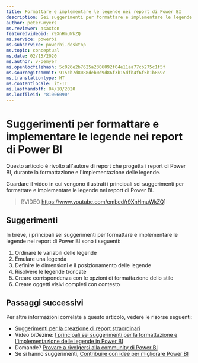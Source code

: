 ```yaml
---
title: Formattare e implementare le legende nei report di Power BI
description: Sei suggerimenti per formattare e implementare le legende negli oggetti visivi dei report di Power BI, in Power BI Desktop o nel servizio Power BI.
author: peter-myers
ms.reviewer: asaxton
featuredvideoid: r9XnHmuWkZQ
ms.service: powerbi
ms.subservice: powerbi-desktop
ms.topic: conceptual
ms.date: 02/15/2020
ms.author: v-pemyer
ms.openlocfilehash: 5c026e2b7625a2306092f04e11aa77cb275c1f5f
ms.sourcegitcommit: 915cb7d8088deb0d9d86f3b15dfb4f6f5b1b869c
ms.translationtype: HT
ms.contentlocale: it-IT
ms.lasthandoff: 04/10/2020
ms.locfileid: "81006090"
---
```

# <a name="tips-to-format-and-implement-legends-in-power-bi-reports"></a>Suggerimenti per formattare e implementare le legende nei report di Power BI

Questo articolo è rivolto all'autore di report che progetta i report di Power BI, durante la formattazione e l'implementazione delle legende.

Guardare il video in cui vengono illustrati i principali sei suggerimenti per formattare e implementare le legende nei report di Power BI.

> [!VIDEO https://www.youtube.com/embed/r9XnHmuWkZQ]

## <a name="tips"></a>Suggerimenti

In breve, i principali sei suggerimenti per formattare e implementare le legende nei report di Power BI sono i seguenti:

1. Ordinare le variabili delle legende
1. Emulare una legenda
1. Definire le dimensioni e il posizionamento delle legende
1. Risolvere le legende troncate
1. Creare corrispondenza con le opzioni di formattazione dello stile
1. Creare oggetti visivi completi con contesto

## <a name="next-steps"></a>Passaggi successivi

Per altre informazioni correlate a questo articolo, vedere le risorse seguenti:

- [Suggerimenti per la creazione di report straordinari](../power-bi-reports-tips-and-tricks-for-creating.md)
- Video biDezine: [I principali sei suggerimenti per la formattazione e l'implementazione delle legende in Power BI](https://www.youtube.com/watch?v=r9XnHmuWkZQ)
- Domande? [Provare a rivolgersi alla community di Power BI](https://community.powerbi.com/)
- Se si hanno suggerimenti, [Contribuire con idee per migliorare Power BI](https://ideas.powerbi.com)

